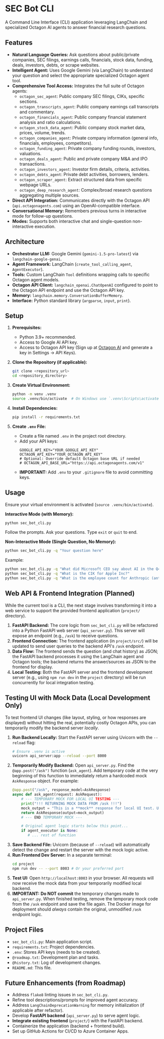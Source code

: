 # SEC Bot CLI

A Command Line Interface (CLI) application leveraging LangChain and specialized Octagon AI agents to answer financial research questions.

## Features

-   **Natural Language Queries:** Ask questions about public/private companies, SEC filings, earnings calls, financials, stock data, funding, deals, investors, debts, or scrape websites.
-   **Intelligent Agent:** Uses Google Gemini (via LangChain) to understand your question and select the appropriate specialized Octagon agent tool.
-   **Comprehensive Tool Access:** Integrates the full suite of Octagon agents:
    -   `octagon_sec_agent`: Public company SEC filings, CIKs, specific sections.
    -   `octagon_transcripts_agent`: Public company earnings call transcripts and commentary.
    -   `octagon_financials_agent`: Public company financial statement analysis and ratio calculations.
    -   `octagon_stock_data_agent`: Public company stock market data, prices, volume, trends.
    -   `octagon_companies_agent`: Private company information (general info, financials, employees, competitors).
    -   `octagon_funding_agent`: Private company funding rounds, investors, valuations.
    -   `octagon_deals_agent`: Public and private company M&A and IPO transactions.
    -   `octagon_investors_agent`: Investor firm details, criteria, activities.
    -   `octagon_debts_agent`: Private debt activities, borrowers, lenders.
    -   `octagon_scraper_agent`: Extract structured data from specific webpage URLs.
    -   `octagon_deep_research_agent`: Complex/broad research questions aggregating multiple sources.
-   **Direct API Integration:** Communicates directly with the Octagon API (`api.octagonagents.com`) using an OpenAI-compatible interface.
-   **Conversational Memory:** Remembers previous turns in interactive mode for follow-up questions.
-   **Modes:** Supports both interactive chat and single-question non-interactive execution.

## Architecture

-   **Orchestrator LLM:** Google Gemini (`gemini-1.5-pro-latest`) via `langchain-google-genai`.
-   **Agent Framework:** LangChain (`create_tool_calling_agent`, `AgentExecutor`).
-   **Tools:** Custom LangChain `Tool` definitions wrapping calls to specific Octagon agent models.
-   **Octagon API Client:** `langchain_openai.ChatOpenAI` configured to point to the Octagon API endpoint and use the Octagon API key.
-   **Memory:** `langchain.memory.ConversationBufferMemory`.
-   **Interface:** Python standard library (`argparse`, `input`, `print`).

## Setup

1.  **Prerequisites:**
    *   Python 3.9+ recommended.
    *   Access to Google AI API key.
    *   Access to Octagon API key (Sign up at [Octagon AI](https://app.octagonai.co/signup) and generate a key in Settings -> API Keys).

2.  **Clone the Repository (if applicable):**
    ```bash
    git clone <repository_url>
    cd <repository_directory>
    ```

3.  **Create Virtual Environment:**
    ```bash
    python -m venv .venv
    source .venv/bin/activate  # On Windows use `.venv\Scripts\activate`
    ```

4.  **Install Dependencies:**
    ```bash
    pip install -r requirements.txt
    ```

5.  **Create `.env` File:**
    *   Create a file named `.env` in the project root directory.
    *   Add your API keys:
        ```dotenv
        GOOGLE_API_KEY="YOUR_GOOGLE_API_KEY"
        OCTAGON_API_KEY="YOUR_OCTAGON_API_KEY"
        # Optional: Override default Octagon base URL if needed
        # OCTAGON_API_BASE_URL="https://api.octagonagents.com/v1" 
        ```
    *   **IMPORTANT:** Add `.env` to your `.gitignore` file to avoid committing keys.

## Usage

Ensure your virtual environment is activated (`source .venv/bin/activate`).

**Interactive Mode (with Memory):**

```bash
python sec_bot_cli.py
```

Follow the prompts. Ask your questions. Type `exit` or `quit` to end.

**Non-Interactive Mode (Single Question, No Memory):**

```bash
python sec_bot_cli.py -q "Your question here"
```

Example:
```bash
python sec_bot_cli.py -q "What did Microsoft CEO say about AI in the Q4 2023 earnings call?"
python sec_bot_cli.py -q "What is the CIK for Apple Inc?"
python sec_bot_cli.py -q "What is the employee count for Anthropic (anthropic.com)?"
```

## Web API & Frontend Integration (Planned)

While the current tool is a CLI, the next stage involves transforming it into a web service to support the provided frontend application (`project/` directory).

1.  **FastAPI Backend:** The core logic from `sec_bot_cli.py` will be refactored into a Python FastAPI web server (`api_server.py`). This server will expose an endpoint (e.g., `/ask`) to receive questions.
2.  **Frontend Connection:** The frontend application (in `project/src/`) will be updated to send user queries to the backend API's `/ask` endpoint.
3.  **Data Flow:** The frontend sends the question (and chat history) as JSON; the FastAPI backend processes it using the LangChain agent and Octagon tools; the backend returns the answer/sources as JSON to the frontend for display.
4.  **Local Testing:** Both the FastAPI server and the frontend development server (e.g., using `npm run dev` in the `project` directory) will be run concurrently for local integration testing.

## Testing UI with Mock Data (Local Development Only)

To test frontend UI changes (like layout, styling, or how responses are displayed) without hitting the real, potentially costly Octagon APIs, you can temporarily modify the backend server *locally*.

1.  **Run Backend Locally:** Start the FastAPI server using Uvicorn with the `--reload` flag:
    ```bash
    # Ensure .venv is active
    uvicorn api_server:app --reload --port 8000
    ```
2.  **Temporarily Modify Backend:** Open `api_server.py`. Find the `@app.post("/ask")` function (`ask_agent`). Add temporary code at the very beginning of this function to immediately return a hardcoded mock `AskResponse` object. For example:
    ```python
    @app.post("/ask", response_model=AskResponse)
    async def ask_agent(request: AskRequest):
        # --- TEMPORARY MOCK FOR LOCAL UI TESTING ---
        print("!!! RETURNING MOCK DATA FROM /ask !!!")
        mock_output = "This is a **mock** response for local UI test. URL: https://example.com/fake"
        return AskResponse(output=mock_output)
        # --- END TEMPORARY MOCK ---

        # Original agent logic starts below this point...
        if agent_executor is None:
           # ... rest of function
    ```
3.  **Save Backend File:** Uvicorn (because of `--reload`) will automatically detect the change and restart the server with the mock logic active.
4.  **Run Frontend Dev Server:** In a separate terminal:
    ```bash
    cd project
    npm run dev -- --port 8003 # Or your preferred port
    ```
5.  **Test UI:** Open `http://localhost:8003` in your browser. All requests will now receive the mock data from your temporarily modified local backend.
6.  **IMPORTANT:** **Do NOT commit** the temporary changes made to `api_server.py`. When finished testing, remove the temporary mock code from the `/ask` endpoint and save the file again. The Docker image for deployment should *always* contain the original, unmodified `/ask` endpoint logic.

## Project Files

-   `sec_bot_cli.py`: Main application script.
-   `requirements.txt`: Project dependencies.
-   `.env`: Stores API keys (needs to be created).
-   `@roadmap.txt`: Development plan and tasks.
-   `@history.txt`: Log of development changes.
-   `README.md`: This file.

## Future Enhancements (from Roadmap)

-   Address `flake8` linting issues in `sec_bot_cli.py`.
-   Refine tool descriptions/prompts for improved agent accuracy.
-   Address `LangChainDeprecationWarning` for memory initialization (if applicable after refactor).
-   Develop **FastAPI backend** (`api_server.py`) to serve agent logic.
-   **Integrate existing frontend** (`project/`) with the FastAPI backend.
-   Containerize the application (backend + frontend build).
-   Set up GitHub Actions for CI/CD to Azure Container Apps. 